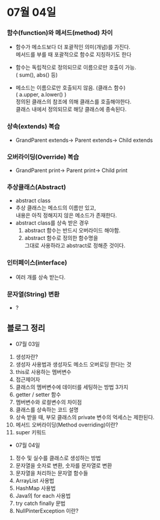 # 07월 04일

### 함수(function)와 메서드(method) 차이
- 함수가 메소드보다 더 포괄적인 의미(개념)를 가진다.  
메서드를 부를 때 포괄적으로 함수로 지칭하기도 한다

- 함수는 독립적으로 정의되므로 이름으로만 호출이 가능.  
( sum(), abs() 등)

- 메소드는 이름으로만 호출되지 않음. (클래스 함수)  
( a.upper, a.lower() )  
정의된 클래스의 참조에 의해 클래스를 호출해야한다.  
클래스 내에서 정의되므로 해당 클래스에 종속된다.


### 상속(extends) 복습
- GrandParent extends-> Parent extends-> Child extends
### 오버라이딩(Override) 복습
- GrandParent print-> Parent print-> Child print

### 추상클래스(Abstract)
- abstract class
- 추상 클래스는 메소드의 이름만 있고,  
내용은 아직 정해지지 않은 메소드가 존재한다.
- abstract class를 상속 받은 경우
    1. abstract 함수는 반드시 오버라이드 해야함.
    2. abstract 함수로 정의한 함수명을  
그대로 사용하라고 abstract로 정해준 것이다.

### 인터페이스(interface)
- 여러 개를 상속 받는다.

### 문자열(String) 변환
- ?


## 블로그 정리
- 07월 03일
1. 생성자란?
2. 생성자 사용법과 생성자도 메소드 오버로딩 한다는 것
3. this로 사용하는 멤버변수
4. 접근제어자
5. 클래스의 멤버변수에 데이터를 세팅하는 방법 3가지
6. getter / setter 함수
7. 멤버변수와 로컬변수의 차이점
8. 클래스를 상속하는 코드 설명
9. 상속 받을 때, 부모 클래스의 private 변수의 억세스는 제한된다.
10. 메서드 오버라이딩(Method overriding)이란?   
11. super 키워드

- 07월 04일
1. 정수 및 실수를 클래스로 생성하는 방법
2. 문자열을 숫자로 변환, 숫자를 문자열로 변환
3. 문자열을 처리하는 문자열 함수들
4. ArrayList 사용법
5. HashMap 사용법
6. Java의 for each 사용법
7. try catch finally 문법
8. NullPinterException 이란?